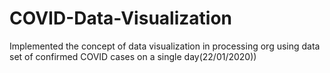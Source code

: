 # COVID-Data-Visualization
Implemented the concept of data visualization in processing org using data set of confirmed COVID cases on a single day(22/01/2020))

